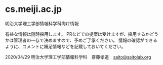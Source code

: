 # cs.meiji.ac.jp
明治大学理工学部情報科学科向け情報

有益な情報は随時採用します。 PRなどでの提案は受けますが、採用するかどうかは管理者の一存で決めますので、予めご了承ください。
情報の確認ができるように、コメントに補足情報などを記載しておいてください。

2020/04/29  明治大学理工学部情報科学科　齋藤孝道　saito@saitolab.org

